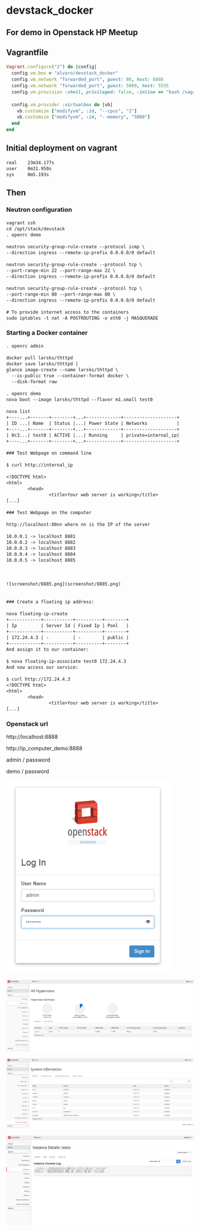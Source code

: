 # devstack_docker
## For demo in Openstack HP Meetup

## Vagrantfile

```ruby
Vagrant.configure("2") do |config|
  config.vm.box = "alvaro/devstack_docker"
  config.vm.network "forwarded_port", guest: 80, host: 8888
  config.vm.network "forwarded_port", guest: 5000, host: 5555
  config.vm.provision :shell, privileged: false, :inline => "bash /vagrant/scripts/provision.sh"

  config.vm.provider :virtualbox do |vb|
    vb.customize ["modifyvm", :id, "--cpus", "2"]
    vb.customize ["modifyvm", :id, "--memory", "5000"]
  end
end

```

## Initial deployment on vagrant

```
real    23m34.177s                                                                                                                                                                                                         
user    0m31.950s                                                                                                                                                                                                          
sys     0m5.193s  
```

## Then

### Neutron configuration

```
vagrant ssh
cd /opt/stack/devstack
. openrc demo

neutron security-group-rule-create --protocol icmp \
--direction ingress --remote-ip-prefix 0.0.0.0/0 default

neutron security-group-rule-create --protocol tcp \
--port-range-min 22 --port-range-max 22 \
--direction ingress --remote-ip-prefix 0.0.0.0/0 default

neutron security-group-rule-create --protocol tcp \
--port-range-min 80 --port-range-max 80 \
--direction ingress --remote-ip-prefix 0.0.0.0/0 default

# To provide internet access to the containers
sudo iptables -t nat -A POSTROUTING -o eth0 -j MASQUERADE

```

### Starting a Docker container

```
. openrc admin

docker pull larsks/thttpd
docker save larsks/thttpd |
glance image-create --name larsks/thttpd \
  --is-public true --container-format docker \
  --disk-format raw

. openrc demo
nova boot --image larsks/thttpd --flavor m1.small test0

nova list
+----...+-------+--------+...+-------------+--------------------+
| ID ...| Name  | Status |...| Power State | Networks           |
+----...+-------+--------+...+-------------+--------------------+
| 0c3...| test0 | ACTIVE |...| Running     | private=internal_ip|
+----...+-------+--------+...+-------------+--------------------+

### Test Webpage on command line

$ curl http://internal_ip

<!DOCTYPE html>
<html>
        <head>
                <title>Your web server is working</title>
[...]

### Test Webpage on the computer

http://localhost:80nn where nn is the IP of the server

10.0.0.1 -> localhost 8881
10.0.0.2 -> localhost 8882
10.0.0.3 -> localhost 8883
10.0.0.4 -> localhost 8884
10.0.0.5 -> localhost 8885



![screenshot/8885.png](screenshot/8885.png)


### Create a floating ip address:

nova floating-ip-create
+------------+-----------+----------+--------+
| Ip         | Server Id | Fixed Ip | Pool   |
+------------+-----------+----------+--------+
| 172.24.4.3 | -         | -        | public |
+------------+-----------+----------+--------+
And assign it to our container:

$ nova floating-ip-associate test0 172.24.4.3
And now access our service:

$ curl http://172.24.4.3
<!DOCTYPE html>
<html>
        <head>            
                <title>Your web server is working</title>
[...]
```

### Openstack url

http://localhost:8888

http://ip_computer_demo:8888

admin / password

demo / password


![screenshot/login_admin.png](screenshot/login_admin.png)

![screenshot/system_hypervisors.png](screenshot/system_hypervisors.png)

![screenshot/system_information.png](screenshot/system_information.png)

![screenshot/instance_details_test0.png](screenshot/instance_details_test0.png)
